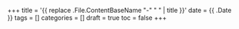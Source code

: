 +++
title = '{{ replace .File.ContentBaseName "-" " " | title }}'
date = {{ .Date }}
tags = []
categories = []
draft = true
toc = false
+++
